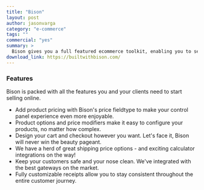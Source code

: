 ```yaml
---
title: "Bison"
layout: post
author: jasonvarga
category: "e-commerce"
tags: ""
commercial: "yes"
summary: >
  Bison gives you a full featured ecommerce toolkit, enabling you to sell from the CMS you love - Statamic.
download_link: https://builtwithbison.com/
---
```


### Features
Bison is packed with all the features you and your clients need to start selling online.

- Add product pricing with Bison's price fieldtype to make your control panel experience even more enjoyable.
- Product options and price modifiers make it easy to configure your products, no matter how complex.
- Design your cart and checkout however you want. Let's face it, Bison will never win the beauty pageant.
- We have a herd of great shipping price options - and exciting calculator integrations on the way!
- Keep your customers safe and your nose clean. We've integrated with the best gateways on the market.
- Fully customizable receipts allow you to stay consistent throughout the entire customer journey.
